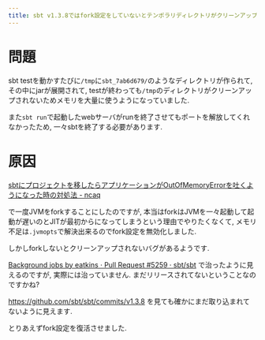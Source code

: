 ```yaml
---
title: sbt v1.3.8ではfork設定をしていないとテンポラリディレクトリがクリーンアップされないバグがあるようです
---
```


# 問題

sbt testを動かすたびに`/tmp`に`sbt_7ab6d679/`のようなディレクトリが作られて,
その中にjarが展開されて,
testが終わっても`/tmp`のディレクトリがクリーンアップされないためメモリを大量に使うようになっていました.

また`sbt run`で起動したwebサーバがrunを終了させてもポートを解放してくれなかったため,
一々sbtを終了する必要があります.

# 原因

[sbtにプロジェクトを移したらアプリケーションがOutOfMemoryErrorを吐くようになった時の対処法 - ncaq](https://www.ncaq.net/2020/01/08/17/32/33/)

で一度JVMをforkすることにしたのですが,
本当はforkはJVMを一々起動して起動が遅いのとJITが最初からになってしまうという理由でやりたくなくて,
メモリ不足は`.jvmopts`で解決出来るのでfork設定を無効化しました.

しかしforkしないとクリーンアップされないバグがあるようです.

[Background jobs by eatkins · Pull Request #5259 · sbt/sbt](https://github.com/sbt/sbt/pull/5259)
で治ったように見えるのですが,
実際には治っていません.
まだリリースされてないということなのですかね?

<https://github.com/sbt/sbt/commits/v1.3.8>
を見ても確かにまだ取り込まれてないように見えます.

とりあえずfork設定を復活させました.
